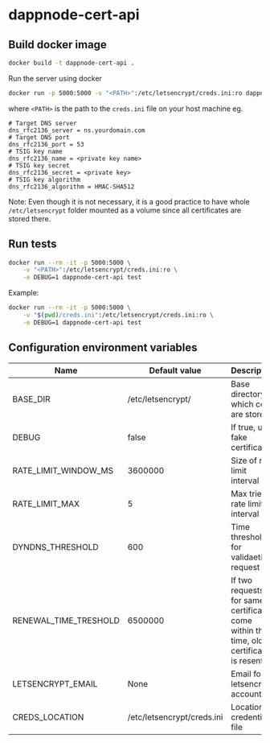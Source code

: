 # dappnode-cert-api

## Build docker image

```bash
docker build -t dappnode-cert-api .
```

Run the server using docker

```bash
docker run -p 5000:5000 -v "<PATH>":/etc/letsencrypt/creds.ini:ro dappnode-cert-api
```

where `<PATH>` is the path to the `creds.ini` file on your host machine eg.

```
# Target DNS server
dns_rfc2136_server = ns.yourdomain.com
# Target DNS port
dns_rfc2136_port = 53
# TSIG key name
dns_rfc2136_name = <private key name>
# TSIG key secret
dns_rfc2136_secret = <private key>
# TSIG key algorithm
dns_rfc2136_algorithm = HMAC-SHA512
```
Note: Even though it is not necessary, it is a good practice to have whole `/etc/letsencrypt` folder mounted as a volume since all certificates are stored there. 
## Run tests

```bash
docker run --rm -it -p 5000:5000 \
    -v "<PATH>":/etc/letsencrypt/creds.ini:ro \
    -e DEBUG=1 dappnode-cert-api test
```

Example:

```bash
docker run --rm -it -p 5000:5000 \
    -v "$(pwd)/creds.ini":/etc/letsencrypt/creds.ini:ro \
    -e DEBUG=1 dappnode-cert-api test
```

## Configuration environment variables

| Name                  | Default value              | Description                                                                           |
| --------------------- | -------------------------- | ------------------------------------------------------------------------------------- |
| BASE_DIR              | /etc/letsencrypt/          | Base directory in which certs are stored                                              |
| DEBUG                 | false                      | If true, uses fake certificates                                                       |
| RATE_LIMIT_WINDOW_MS  | 3600000                    | Size of rate limit interval                                                           |
| RATE_LIMIT_MAX        | 5                          | Max tries in rate limit interval                                                      |
| DYNDNS_THRESHOLD      | 600                        | Time threshold for validaeting request                                                |
| RENEWAL_TIME_TRESHOLD | 6500000                    | If two requests for same certificate come within this time, old certificate is resent |
| LETSENCRYPT_EMAIL     | None                       | Email for letsencrypt account                                                         |
| CREDS_LOCATION        | /etc/letsencrypt/creds.ini | Location of credentials file                                                          |
